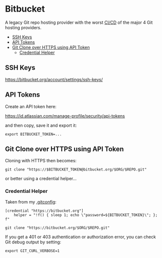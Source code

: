 # Bitbucket

A legacy Git repo hosting provider with the worst [CI/CD](cicd.md) of the major 4 Git hosting providers.

<!-- INDEX_START -->

- [SSH Keys](#ssh-keys)
- [API Tokens](#api-tokens)
- [Git Clone over HTTPS using API Token](#git-clone-over-https-using-api-token)
  - [Credential Helper](#credential-helper)

<!-- INDEX_END -->

## SSH Keys

<https://bitbucket.org/account/settings/ssh-keys/>

## API Tokens

Create an API token here:

<https://id.atlassian.com/manage-profile/security/api-tokens>

and then copy, save it and export it:

```shell
export BITBUCKET_TOKEN=...
```

## Git Clone over HTTPS using API Token

Cloning with HTTPS then becomes:

```shell
git clone "https://$BITBUCKET_TOKEN@bitbucket.org/$ORG/$REPO.git"
```

or better using a credential helper...

### Credential Helper

Taken from my [.gitconfig](https://github.com/HariSekhon/DevOps-Bash-tools/blob/master/.gitconfig):

```properties
[credential "https://bitbucket.org"]
    helper = "!f() { sleep 1; echo \"password=${BITBUCKET_TOKEN}\"; }; f"
```

```shell
git clone "https://bitbucket.org/$ORG/$REPO.git"
```

If you get a 401 or 403 authentication or authorization error, you can check Git debug output by setting:

```shell
export GIT_CURL_VERBOSE=1
```

